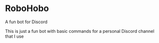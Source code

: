# RoboHobo
A fun bot for Discord

This is just a fun bot with basic commands for a personal Discord channel that I use
